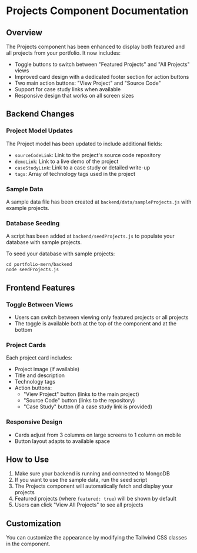 # Projects Component Documentation

## Overview
The Projects component has been enhanced to display both featured and all projects from your portfolio. It now includes:

- Toggle buttons to switch between "Featured Projects" and "All Projects" views
- Improved card design with a dedicated footer section for action buttons
- Two main action buttons: "View Project" and "Source Code"
- Support for case study links when available
- Responsive design that works on all screen sizes

## Backend Changes

### Project Model Updates
The Project model has been updated to include additional fields:
- `sourceCodeLink`: Link to the project's source code repository
- `demoLink`: Link to a live demo of the project
- `caseStudyLink`: Link to a case study or detailed write-up
- `tags`: Array of technology tags used in the project

### Sample Data
A sample data file has been created at `backend/data/sampleProjects.js` with example projects.

### Database Seeding
A script has been added at `backend/seedProjects.js` to populate your database with sample projects.

To seed your database with sample projects:
```
cd portfolio-mern/backend
node seedProjects.js
```

## Frontend Features

### Toggle Between Views
- Users can switch between viewing only featured projects or all projects
- The toggle is available both at the top of the component and at the bottom

### Project Cards
Each project card includes:
- Project image (if available)
- Title and description
- Technology tags
- Action buttons:
  - "View Project" button (links to the main project)
  - "Source Code" button (links to the repository)
  - "Case Study" button (if a case study link is provided)

### Responsive Design
- Cards adjust from 3 columns on large screens to 1 column on mobile
- Button layout adapts to available space

## How to Use

1. Make sure your backend is running and connected to MongoDB
2. If you want to use the sample data, run the seed script
3. The Projects component will automatically fetch and display your projects
4. Featured projects (where `featured: true`) will be shown by default
5. Users can click "View All Projects" to see all projects

## Customization

You can customize the appearance by modifying the Tailwind CSS classes in the component.
